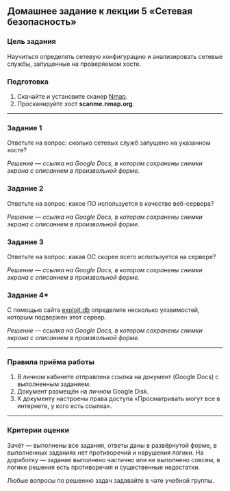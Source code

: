 ## Домашнее задание к лекции 5 «Сетевая безопасность»

### Цель задания

Научиться определять сетевую конфигурацию и анализировать сетевые службы, запущенные на проверяемом хосте.

### Подготовка

1. Скачайте и установите сканер [Nmap](https://nmap.org/download.html).
2. Просканируйте хост **scanme.nmap.org**.

------

### Задание 1

Ответьте на вопрос: сколько сетевых служб запущено на указанном хосте?

*Решение — ссылка на Google Docs, в котором сохранены снимки экрана с описанием в произвольной форме.*

### Задание 2

Ответьте на вопрос: какое ПО используется в качестве веб-сервера?

*Решение — ссылка на Google Docs, в котором сохранены снимки экрана с описанием в произвольной форме.*

### Задание 3

Ответьте на вопрос: какая ОС скорее всего используется на сервере?

*Решение — ссылка на Google Docs, в котором сохранены снимки экрана с описанием в произвольной форме.*

### Задание 4* 

С помощью сайта [exploit.db](https://www.exploit-db.com/) определите несколько уязвимостей, которым подвержен этот сервер.

*Решение — ссылка на Google Docs, в котором сохранены снимки экрана с описанием в произвольной форме.*

------

### Правила приёма работы

1. В личном кабинете отправлена ссылка на документ (Google Docs) с выполненным заданием.
2. Документ размещён на личном Google Disk.
3. К документу настроены права доступа «Просматривать могут все в интернете, у кого есть ссылка».

------

### Критерии оценки

Зачёт — выполнены все задания, ответы даны в развёрнутой форме, в выполненных заданиях нет противоречий и нарушения логики.
На доработку — задание выполнено частично или не выполнено совсем, в логике решения есть противоречия и существенные недостатки.

Любые вопросы по решению задач задавайте в чате учебной группы.
